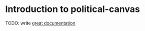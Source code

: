 # Introduction to political-canvas

TODO: write [great documentation](http://jacobian.org/writing/what-to-write/)

